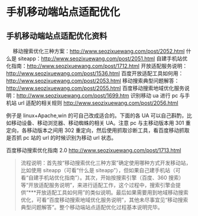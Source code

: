 # 手机移动端站点适配优化

## 手机移动端站点适配优化资料
　
移动搜索优化三种方案：http://www.seozixuewang.com/post/2052.html
什么是 siteapp：http://www.seozixuewang.com/post/2051.html
自建手机站优化指南：http://www.seozixuewang.com/post/1712.html
开放适配服务说明：http://www.seozixuewang.com/post/1536.html
百度开放适配工具如何用：http://www.seozixuewang.com/post/2053.html
移动搜索典型问题解答：http://www.seozixuewang.com/post/2055.html
百度移动搜索地域优化服务说明：http://www.seozixuewang.com/post/1699.htm
识别移动 ua 进行 pc 与手机站 url 适配的相关规则 http://www.seozixuewang.com/post/2056.html 

例子是 linux+Apache,win 的可自己改成适合的。下面的各 UA 可以自己斟酌，比如移动设备、移动浏览器、移动蜘蛛的相关 UA。注意 pc 与主移动版本用 301 重定向，各移动版本之间用 302 重定向，然后使用抓取诊断工具，看百度移动抓取是否抓 pc 站的 url 的时候识别为移动 url 状态。

百度移动搜索优化指南 2.0 http://www.seozixuewang.com/post/1713.html

> 流程说明：首先按“移动搜索优化三种方案”确定使用哪种方式开发移动站，比如使用 siteapp（可看“什么是 siteapp”），但如果自己建手机站（可看“自建手机站优化指南”）。其次，开始按搜索引擎（百度、360 搜索）等“开放适配服务说明”，来进行适配工作，这个过程中，搜索引擎会提供“***开放适配工具如何用”的类似说明。最后如果需要用到地域移动搜索优化，可看“百度移动搜索地域优化服务说明”，其他未尽事宜见“移动搜索典型问题解答”。整个移动端站点适配优化过程基本说明完毕。